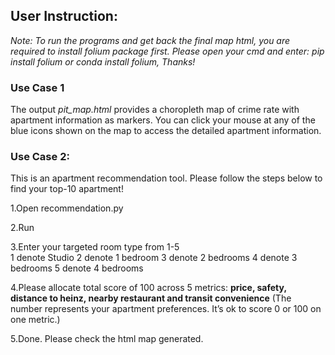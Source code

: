 ## User Instruction:

*Note: To run the programs and get back the final map html, you are required to install folium package first.*
*Please open your cmd and enter: pip install folium or conda install folium, Thanks!*


### Use Case 1 
The output *pit_map.html* provides a choropleth map of crime rate with apartment information as markers. You can click your mouse at any of the blue icons shown on the map to access the detailed apartment information.


### Use Case 2: 
This is an apartment recommendation tool. Please follow the steps below to find your top-10 apartment!

1.Open recommendation.py

2.Run

3.Enter your targeted room type from 1-5     
	1 denote Studio
	2 denote 1 bedroom
	3 denote 2 bedrooms
	4 denote 3 bedrooms
	5 denote 4 bedrooms

4.Please allocate total score of 100 across 5 metrics: 
**price, safety, distance to heinz, nearby restaurant and transit convenience**
(The number represents your apartment preferences. It’s ok to score 0 or 100 on one metric.)

5.Done. Please check the html map generated.


